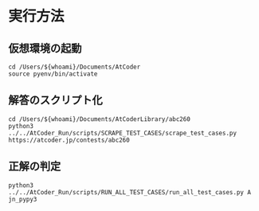 # 実行方法

## 仮想環境の起動
```
cd /Users/${whoami}/Documents/AtCoder
source pyenv/bin/activate
```

## 解答のスクリプト化
```
cd /Users/${whoami}/Documents/AtCoderLibrary/abc260
python3 ../../AtCoder_Run/scripts/SCRAPE_TEST_CASES/scrape_test_cases.py https://atcoder.jp/contests/abc260
```

## 正解の判定

```
python3 ../../AtCoder_Run/scripts/RUN_ALL_TEST_CASES/run_all_test_cases.py A jn_pypy3
```
